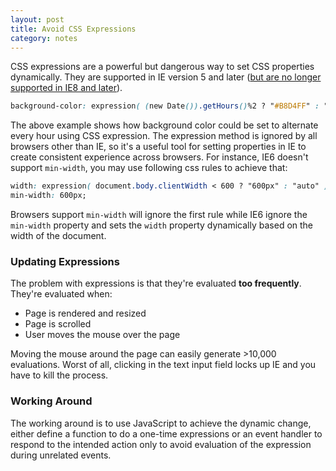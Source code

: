 ```yaml
---
layout: post
title: Avoid CSS Expressions
category: notes
---
```


CSS expressions are a powerful but dangerous way to set CSS properties dynamically. They are supported in IE version 5 and later ([but are no longer supported in IE8 and later](https://msdn.microsoft.com/en-us/library/ms537634(v=vs.85).aspx)).

```css
background-color: expression( (new Date()).getHours()%2 ? "#B8D4FF" : "#F08A00");
```

The above example shows how background color could be set to alternate every hour using CSS expression. The expression method is ignored by all browsers other than IE, so it's a useful tool for setting properties in IE to create consistent experience across browsers. For instance, IE6 doesn't support `min-width`, you may use following css rules to achieve that: 

```css
width: expression( document.body.clientWidth < 600 ? "600px" : "auto" );
min-width: 600px;
```

Browsers support `min-width` will ignore the first rule while IE6 ignore the `min-width` property and sets the `width` property dynamically based on the width of the document.

### Updating Expressions
The problem with expressions is that they're evaluated **too frequently**. They're evaluated when:

- Page is rendered and resized
- Page is scrolled
- User moves the mouse over the page

Moving the mouse around the page can easily generate >10,000 evaluations. Worst of all, clicking in the text input field locks up IE and you have to kill the process.

### Working Around
The working around is to use JavaScript to achieve the dynamic change, either define a function to do a one-time expressions or an event handler to respond to the intended action only to avoid evaluation of the expression during unrelated events.
